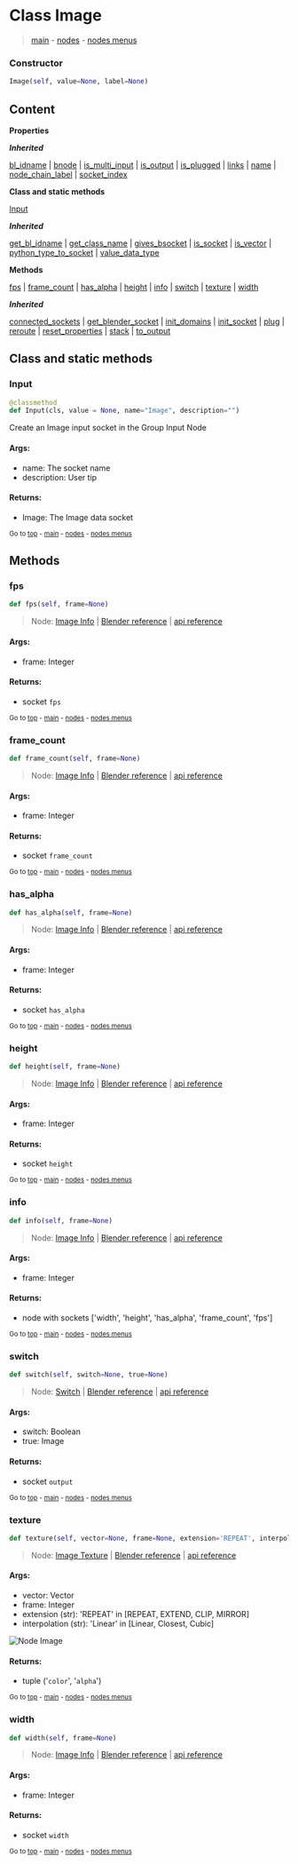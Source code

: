 # Class Image

> [main](../index.md) - [nodes](nodes.md) - [nodes menus](nodes_menus.md)

### Constructor

```python
Image(self, value=None, label=None)
```

## Content

**Properties**

***Inherited***

[bl_idname](DataSocket.md#bl_idname) | [bnode](DataSocket.md#bnode) | [is_multi_input](DataSocket.md#is_multi_input) | [is_output](DataSocket.md#is_output) | [is_plugged](DataSocket.md#is_plugged) | [links](DataSocket.md#links) | [name](DataSocket.md#name) | [node_chain_label](DataSocket.md#node_chain_label) | [socket_index](DataSocket.md#socket_index)

**Class and static methods**

[Input](#Input)

***Inherited***

[get_bl_idname](DataSocket.md#get_bl_idname) | [get_class_name](DataSocket.md#get_class_name) | [gives_bsocket](DataSocket.md#gives_bsocket) | [is_socket](DataSocket.md#is_socket) | [is_vector](DataSocket.md#is_vector) | [python_type_to_socket](DataSocket.md#python_type_to_socket) | [value_data_type](DataSocket.md#value_data_type)

**Methods**

[fps](#fps) | [frame_count](#frame_count) | [has_alpha](#has_alpha) | [height](#height) | [info](#info) | [switch](#switch) | [texture](#texture) | [width](#width)

***Inherited***

[connected_sockets](DataSocket.md#connected_sockets) | [get_blender_socket](DataSocket.md#get_blender_socket) | [init_domains](DataSocket.md#init_domains) | [init_socket](DataSocket.md#init_socket) | [plug](DataSocket.md#plug) | [reroute](DataSocket.md#reroute) | [reset_properties](DataSocket.md#reset_properties) | [stack](DataSocket.md#stack) | [to_output](DataSocket.md#to_output)

## Class and static methods

### Input

```python
@classmethod
def Input(cls, value = None, name="Image", description="")
```

 Create an Image input socket in the Group Input Node

#### Args:
- name: The socket name
- description: User tip
    
#### Returns:
- Image: The Image data socket




<sub>Go to [top](#class-Image) - [main](../index.md) - [nodes](nodes.md) - [nodes menus](nodes_menus.md)</sub>

## Methods

### fps

```python
def fps(self, frame=None)
```



> Node: [Image Info](GeometryNodeImageInfo.md) | [Blender reference](https://docs.blender.org/manual/en/latest/modeling/geometry_nodes/m.html) | [api reference](https://docs.blender.org/api/current/bpy.types.GeometryNodeImageInfo.html)

#### Args:
- frame: Integer

#### Returns:
- socket `fps`






<sub>Go to [top](#class-Image) - [main](../index.md) - [nodes](nodes.md) - [nodes menus](nodes_menus.md)</sub>

### frame_count

```python
def frame_count(self, frame=None)
```



> Node: [Image Info](GeometryNodeImageInfo.md) | [Blender reference](https://docs.blender.org/manual/en/latest/modeling/geometry_nodes/m.html) | [api reference](https://docs.blender.org/api/current/bpy.types.GeometryNodeImageInfo.html)

#### Args:
- frame: Integer

#### Returns:
- socket `frame_count`






<sub>Go to [top](#class-Image) - [main](../index.md) - [nodes](nodes.md) - [nodes menus](nodes_menus.md)</sub>

### has_alpha

```python
def has_alpha(self, frame=None)
```



> Node: [Image Info](GeometryNodeImageInfo.md) | [Blender reference](https://docs.blender.org/manual/en/latest/modeling/geometry_nodes/m.html) | [api reference](https://docs.blender.org/api/current/bpy.types.GeometryNodeImageInfo.html)

#### Args:
- frame: Integer

#### Returns:
- socket `has_alpha`






<sub>Go to [top](#class-Image) - [main](../index.md) - [nodes](nodes.md) - [nodes menus](nodes_menus.md)</sub>

### height

```python
def height(self, frame=None)
```



> Node: [Image Info](GeometryNodeImageInfo.md) | [Blender reference](https://docs.blender.org/manual/en/latest/modeling/geometry_nodes/m.html) | [api reference](https://docs.blender.org/api/current/bpy.types.GeometryNodeImageInfo.html)

#### Args:
- frame: Integer

#### Returns:
- socket `height`






<sub>Go to [top](#class-Image) - [main](../index.md) - [nodes](nodes.md) - [nodes menus](nodes_menus.md)</sub>

### info

```python
def info(self, frame=None)
```



> Node: [Image Info](GeometryNodeImageInfo.md) | [Blender reference](https://docs.blender.org/manual/en/latest/modeling/geometry_nodes/m.html) | [api reference](https://docs.blender.org/api/current/bpy.types.GeometryNodeImageInfo.html)

#### Args:
- frame: Integer

#### Returns:
- node with sockets ['width', 'height', 'has_alpha', 'frame_count', 'fps']






<sub>Go to [top](#class-Image) - [main](../index.md) - [nodes](nodes.md) - [nodes menus](nodes_menus.md)</sub>

### switch

```python
def switch(self, switch=None, true=None)
```



> Node: [Switch](GeometryNodeSwitch.md) | [Blender reference](https://docs.blender.org/manual/en/latest/modeling/geometry_nodes/utilities/switch.html) | [api reference](https://docs.blender.org/api/current/bpy.types.GeometryNodeSwitch.html)

#### Args:
- switch: Boolean
- true: Image

#### Returns:
- socket `output`






<sub>Go to [top](#class-Image) - [main](../index.md) - [nodes](nodes.md) - [nodes menus](nodes_menus.md)</sub>

### texture

```python
def texture(self, vector=None, frame=None, extension='REPEAT', interpolation='Linear')
```



> Node: [Image Texture](GeometryNodeImageTexture.md) | [Blender reference](https://docs.blender.org/manual/en/latest/modeling/geometry_nodes/texture/image.html) | [api reference](https://docs.blender.org/api/current/bpy.types.GeometryNodeImageTexture.html)

#### Args:
- vector: Vector
- frame: Integer
- extension (str): 'REPEAT' in [REPEAT, EXTEND, CLIP, MIRROR]
- interpolation (str): 'Linear' in [Linear, Closest, Cubic]

![Node Image](https://docs.blender.org/manual/en/latest/_images/node-types_GeometryNodeImageTexture.webp)

#### Returns:
- tuple ('`color`', '`alpha`')






<sub>Go to [top](#class-Image) - [main](../index.md) - [nodes](nodes.md) - [nodes menus](nodes_menus.md)</sub>

### width

```python
def width(self, frame=None)
```



> Node: [Image Info](GeometryNodeImageInfo.md) | [Blender reference](https://docs.blender.org/manual/en/latest/modeling/geometry_nodes/m.html) | [api reference](https://docs.blender.org/api/current/bpy.types.GeometryNodeImageInfo.html)

#### Args:
- frame: Integer

#### Returns:
- socket `width`






<sub>Go to [top](#class-Image) - [main](../index.md) - [nodes](nodes.md) - [nodes menus](nodes_menus.md)</sub>

